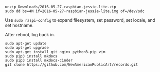     unzip Downloads/2016-05-27-raspbian-jessie-lite.zip
    sudo dd bs=4M if=2016-05-27-raspbian-jessie-lite.img of=/dev/sdc

Use `sudo raspi-config` to expand filesystem, set password, set locale, and set hostname.

After reboot, log back in.

    sudo apt-get update
    sudo apt-get upgrade
    sudo apt-get install git nginx python3-pip vim
    sudo pip3 install mkdocs
    sudo pip3 install mkdocs-cinder
    git clone https://github.com/NewAmericanPublicArt/records.git
    
